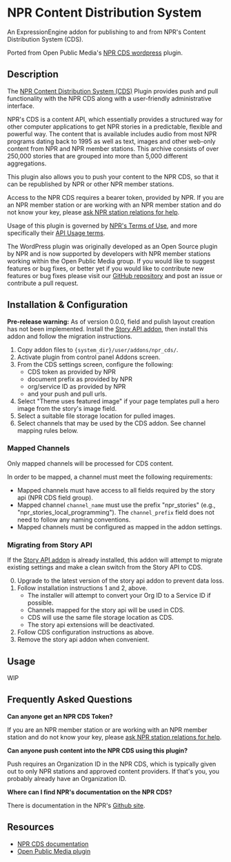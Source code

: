 # NPR Content Distribution System

An ExpressionEngine addon for publishing to and from NPR's Content Distribution System (CDS).

Ported from Open Public Media's [NPR CDS wordpress](https://github.com/openpublicmedia/npr-cds-wordpress) plugin.

## Description

The [NPR Content Distribution System (CDS)](https://npr.github.io/content-distribution-service/) Plugin provides push and pull functionality with the NPR CDS along with a user-friendly administrative interface.

NPR's CDS is a content API, which essentially provides a structured way for other computer applications to get NPR stories in a predictable, flexible and powerful way. The content that is available includes audio from most NPR programs dating back to 1995 as well as text, images and other web-only content from NPR and NPR member stations. This archive consists of over 250,000 stories that are grouped into more than 5,000 different aggregations.

This plugin also allows you to push your content to the NPR CDS, so that it can be republished by NPR or other NPR member stations.

Access to the NPR CDS requires a bearer token, provided by NPR. If you are an NPR member station or are working with an NPR member station and do not know your key, please [ask NPR station relations for help](https://studio.npr.org).

Usage of this plugin is governed by [NPR's Terms of Use](https://www.npr.org/about-npr/179876898/terms-of-use), and more specifically their [API Usage terms](https://www.npr.org/about-npr/179876898/terms-of-use#APIContent).

The WordPress plugin was originally developed as an Open Source plugin by NPR and is now supported by developers with NPR member stations working within the Open Public Media group. If you would like to suggest features or bug fixes, or better yet if you would like to contribute new features or bug fixes please visit our [GitHub repository](https://github.com/OpenPublicMedia/npr-cds-wordpress) and post an issue or contribute a pull request.

## Installation & Configuration

**Pre-release warning:** As of version 0.0.0, field and pulish layout creation has not been implemented. Install the [Story API addon](https://github.org/willpublicmedia/npr-api-expressionengine), then install this addon and follow the migration instructions.

1. Copy addon files to `{system_dir}/user/addons/npr_cds/`.
2. Activate plugin from control panel Addons screen.
3. From the CDS settings screen, configure the following:
    - CDS token as provided by NPR
    - document prefix as provided by NPR
    - org/service ID as provided by NPR
    - and your push and pull urls.
4. Select "Theme uses featured image" if your page templates pull a hero image from the story's image field.
5. Select a suitable file storage location for pulled images.
6. Select channels that may be used by the CDS addon. See channel mapping rules below.

### Mapped Channels

Only mapped channels will be processed for CDS content.

In order to be mapped, a channel must meet the following requirements:

- Mapped channels must have access to all fields required by the story api (NPR CDS field group).
- Mapped channel `channel_name` must use the prefix "npr_stories" (e.g., "npr_stories_local_programming"). The `channel_prefix` field does not need to follow any naming conventions.
- Mapped channels must be configured as mapped in the addon settings.

### Migrating from Story API

If the [Story API addon](https://github.org/willpublicmedia/npr-api-expressionengine) is already installed, this addon will attempt to migrate existing settings and make a clean switch from the Story API to CDS.

0. Upgrade to the latest version of the story api addon to prevent data loss.
1. Follow installation instructions 1 and 2, above.
    - The installer will attempt to convert your Org ID to a Service ID if possible.
    - Channels mapped for the story api will be used in CDS.
    - CDS will use the same file storage location as CDS.
    - The story api extensions will be deactivated.
2. Follow CDS configuration instructions as above.
3. Remove the story api addon when convenient.

## Usage

WIP

## Frequently Asked Questions

**Can anyone get an NPR CDS Token?**

If you are an NPR member station or are working with an NPR member station and do not know your key, please [ask NPR station relations for help](https://studio.npr.org).

**Can anyone push content into the NPR CDS using this plugin?**

Push requires an Organization ID in the NPR CDS, which is typically given out to only NPR stations and approved content providers. If that's you, you probably already have an Organization ID.

**Where can I find NPR's documentation on the NPR CDS?**

There is documentation in the NPR's [Github site](https://npr.github.io/content-distribution-service/).

## Resources

- [NPR CDS documentation](https://npr.github.io/content-distribution-service/)
- [Open Public Media plugin](https://github.com/OpenPublicMedia/npr-cds-wordpress)
